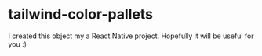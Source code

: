 # tailwind-color-pallets
I created this object my a React Native project. Hopefully it will be useful for you :)
